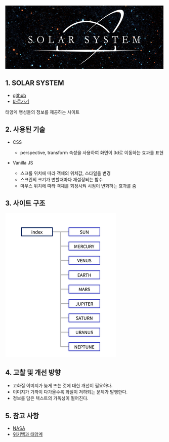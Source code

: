 ![logo_solar_system](/portfolio/solar_system/logo_solar_system.jpg)

## 1. SOLAR SYSTEM
* [github](https://github.com/pic22ti/pic22ti.github.io/tree/master/portfolio/solar_system)
* [바로가기](https://pic22ti.github.io/portfolio/solar_system/index.html)

태양계 행성들의 정보를 제공하는 사이트

## 2. 사용된 기술
* CSS
  - perspective, transform 속성을 사용하여 화면이 3d로 이동하는 효과를 표현

* Vanilla JS
  - 스크롤 위치에 따라 객체의 위치값, 스타일을 변경
  - 스크린의 크기가 변할때마다 재설정되는 함수
  - 마우스 위치에 따라 객체를 회정시켜 시점이 변화하는 효과를 줌

## 3. 사이트 구조
![sitemap_solar_system](/portfolio/solar_system/sitemap_solar_system.jpg)

## 4. 고찰 및 개선 방향
* 고화질 이미지가 늦게 뜨는 것에 대한 개선이 필요하다.
* 이미지가 가까이 다가올수록 화질이 저하되는 문제가 발행한다.
* 정보를 담은 텍스트의 가독성이 떨어진다.

## 5. 참고 사항
* [NASA](https://www.nasa.gov/)
* [위키백과 태양계](https://ko.wikipedia.org/wiki/%ED%83%9C%EC%96%91%EA%B3%84)
